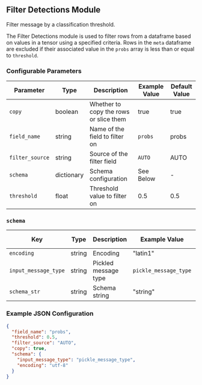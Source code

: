 <!--
SPDX-FileCopyrightText: Copyright (c) 2022-2023, NVIDIA CORPORATION & AFFILIATES. All rights reserved.
SPDX-License-Identifier: Apache-2.0

Licensed under the Apache License, Version 2.0 (the "License");
you may not use this file except in compliance with the License.
You may obtain a copy of the License at

http://www.apache.org/licenses/LICENSE-2.0

Unless required by applicable law or agreed to in writing, software
distributed under the License is distributed on an "AS IS" BASIS,
WITHOUT WARRANTIES OR CONDITIONS OF ANY KIND, either express or implied.
See the License for the specific language governing permissions and
limitations under the License.
-->

## Filter Detections Module

Filter message by a classification threshold.

The Filter Detections module is used to filter rows from a dataframe based on values in a tensor using a specified
criteria. Rows in the `meta` dataframe are excluded if their associated value in the `probs` array is less than or equal
to `threshold`.

### Configurable Parameters

| Parameter       | Type       | Description                            | Example Value | Default Value |
|-----------------|------------|----------------------------------------|---------------|---------------|
| `copy`          | boolean    | Whether to copy the rows or slice them | true          | true          |
| `field_name`    | string     | Name of the field to filter on         | `probs`       | probs         |
| `filter_source` | string     | Source of the filter field             | `AUTO`        | AUTO          |
| `schema`        | dictionary | Schema configuration                   | See Below     | -             |
| `threshold`     | float      | Threshold value to filter on           | 0.5           | 0.5           |

### `schema`

| Key                  | Type   | Description          | Example Value         | Default Value |
|----------------------|--------|----------------------|-----------------------|---------------|
| `encoding`           | string | Encoding             | "latin1"              | "latin1"      |
| `input_message_type` | string | Pickled message type | `pickle_message_type` | `[Required]`  |
| `schema_str`         | string | Schema string        | "string"              | `[Required]`  |

### Example JSON Configuration

```json
{
  "field_name": "probs",
  "threshold": 0.5,
  "filter_source": "AUTO",
  "copy": true,
  "schema": {
    "input_message_type": "pickle_message_type",
    "encoding": "utf-8"
  }
}
```